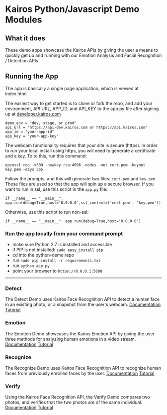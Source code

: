 # Kairos Python/Javascript Demo Modules

## What it does
These demo apps showcase the Kairos APIs by giving the user a means to quickly get up and running with our Emotion Analysis and Facial Recognition / Detection APIs.

## Running the App

The app is basically a single page application, which is viewed at index.html.

The easiest way to get started is to clone or fork the repo, and add your environment, API URL, APP_ID, and API_KEY to the app.py file after signing up at [developer.kairos.com](https://developer.kairos.com) 

    demo_env = "dev, stage, or prod"
    api_url = "https://api-dev.kairos.com or https://api.kairos.com"
    app_id = "your-app-id"
    app_key = "your-app-key"

The webcam functionality requires that your site is secure (https).  In order to run your local install using https, you will need to generate a certificate and a key.  To to this, run this command:

```openssl req -x509 -newkey rsa:4096 -nodes -out cert.pem -keyout key.pem -days 365```

Follow the prompts, and this will generate two files: `cert.pem` and `key.pem`.  These files are used so that the app will spin up a secure browser.  If you want to run in ssl, use this script in the `app.py` file:

`if __name__ == "__main__":
    app.run(debug=True,host='0.0.0.0',ssl_context=('cert.pem', 'key.pem'))`

 Otherwise, use this script to run non-ssl:

 `if __name__ == "__main__":
	app.run(debug=True,host='0.0.0.0')`

### Run the app locally from your command prompt 
* make sure Python 2.7 is installed and accessible
* if PIP is not installed: `sudo easy_install pip`
* cd into the python-demo repo
* run `sudo pip install -r requirements.txt`
* run `python app.py`
* point your browser to `https://0.0.0.1:5000`


---

### Detect 
The Detect Demo uses Kairos Face Recognition API to detect a human face in an existing photo, or a snapshot from the user's webcam.
[Documentation](/python-demo/static/docs/detect/Detect.md)
[Tutorial](/python-demo/static/docs/detect/tutorial/Detect_API_Python_Tutorial.md)

### Emotion
The Emotion Demo showcases the Kairos Emotion API by giving the user three methods for analyzing human emotions in a video stream.  
[Documentation](/python-demo/static/docs/emotion/Emotion.md)
[Tutorial](/python-demo/static/docs/emotion/tutorial/Emotion_API_Python_Tutorial.md)

### Recognize
The Recognize Demo uses Kairos Face Recognition API to recognize human faces from previously enrolled faces by the user.
[Documentation](/python-demo/static/docs/recognize/Recognize.md)
[Tutorial](/python-demo/static/docs/emotion/tutorial/Emotion_API_Python_Tutorial.md)

### Verify
Using the Kairos Face Recognition API, the Verify Demo compares two photos, and verifies that the two photos are of the same individual.
[Documentation](/python-demo/static/docs/verify/Verify.md)
[Tutorial](/python-demo/static/docs/emotion/tutorial/Emotion_API_Python_Tutorial.md)








